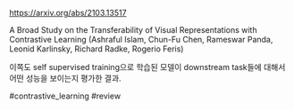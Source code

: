 https://arxiv.org/abs/2103.13517

A Broad Study on the Transferability of Visual Representations with Contrastive Learning (Ashraful Islam, Chun-Fu Chen, Rameswar Panda, Leonid Karlinsky, Richard Radke, Rogerio Feris)

이쪽도 self supervised training으로 학습된 모델이 downstream task들에 대해서 어떤 성능을 보이는지 평가한 결과.

#contrastive_learning #review